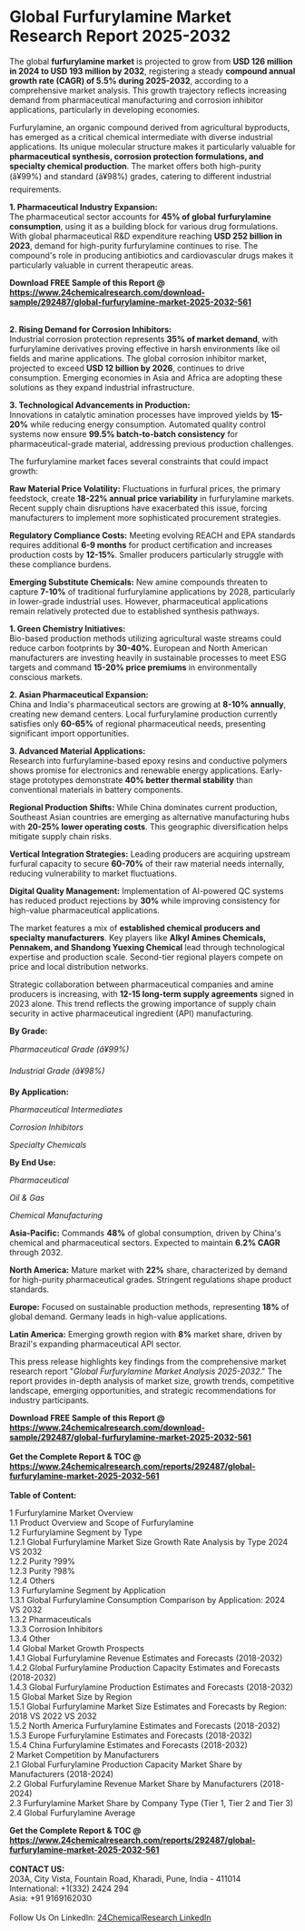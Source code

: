 <h1>Global Furfurylamine Market Research Report 2025-2032</h1><p>The global <strong>furfurylamine market</strong> is projected to grow from <strong>USD 126 million in 2024 to USD 193 million by 2032</strong>, registering a steady <strong>compound annual growth rate (CAGR) of 5.5% during 2025-2032</strong>, according to a comprehensive market analysis. This growth trajectory reflects increasing demand from pharmaceutical manufacturing and corrosion inhibitor applications, particularly in developing economies.</p><p>Furfurylamine, an organic compound derived from agricultural byproducts, has emerged as a critical chemical intermediate with diverse industrial applications. Its unique molecular structure makes it particularly valuable for <strong>pharmaceutical synthesis, corrosion protection formulations, and specialty chemical production</strong>. The market offers both high-purity (â¥99%) and standard (â¥98%) grades, catering to different industrial requirements.</p><p><strong>1. Pharmaceutical Industry Expansion:</strong><br>
The pharmaceutical sector accounts for <strong>45% of global furfurylamine consumption</strong>, using it as a building block for various drug formulations. With global pharmaceutical R&amp;D expenditure reaching <strong>USD 252 billion in 2023</strong>, demand for high-purity furfurylamine continues to rise. The compound's role in producing antibiotics and cardiovascular drugs makes it particularly valuable in current therapeutic areas.</p><div><b>Download FREE Sample of this Report @ 
            <a href="https://www.24chemicalresearch.com/download-sample/292487/global-furfurylamine-market-2025-2032-561">
            https://www.24chemicalresearch.com/download-sample/292487/global-furfurylamine-market-2025-2032-561</a></b></div><br><p><strong>2. Rising Demand for Corrosion Inhibitors:</strong><br>
Industrial corrosion protection represents <strong>35% of market demand</strong>, with furfurylamine derivatives proving effective in harsh environments like oil fields and marine applications. The global corrosion inhibitor market, projected to exceed <strong>USD 12 billion by 2026</strong>, continues to drive consumption. Emerging economies in Asia and Africa are adopting these solutions as they expand industrial infrastructure.</p><p><strong>3. Technological Advancements in Production:</strong><br>
Innovations in catalytic amination processes have improved yields by <strong>15-20%</strong> while reducing energy consumption. Automated quality control systems now ensure <strong>99.5% batch-to-batch consistency</strong> for pharmaceutical-grade material, addressing previous production challenges.</p><p>The furfurylamine market faces several constraints that could impact growth:</p><p><strong>Raw Material Price Volatility:</strong> Fluctuations in furfural prices, the primary feedstock, create <strong>18-22% annual price variability</strong> in furfurylamine markets. Recent supply chain disruptions have exacerbated this issue, forcing manufacturers to implement more sophisticated procurement strategies.</p><p><strong>Regulatory Compliance Costs:</strong> Meeting evolving REACH and EPA standards requires additional <strong>6-9 months</strong> for product certification and increases production costs by <strong>12-15%</strong>. Smaller producers particularly struggle with these compliance burdens.</p><p><strong>Emerging Substitute Chemicals:</strong> New amine compounds threaten to capture <strong>7-10%</strong> of traditional furfurylamine applications by 2028, particularly in lower-grade industrial uses. However, pharmaceutical applications remain relatively protected due to established synthesis pathways.</p><p><strong>1. Green Chemistry Initiatives:</strong><br>
Bio-based production methods utilizing agricultural waste streams could reduce carbon footprints by <strong>30-40%</strong>. European and North American manufacturers are investing heavily in sustainable processes to meet ESG targets and command <strong>15-20% price premiums</strong> in environmentally conscious markets.</p><p><strong>2. Asian Pharmaceutical Expansion:</strong><br>
China and India's pharmaceutical sectors are growing at <strong>8-10% annually</strong>, creating new demand centers. Local furfurylamine production currently satisfies only <strong>60-65%</strong> of regional pharmaceutical needs, presenting significant import opportunities.</p><p><strong>3. Advanced Material Applications:</strong><br>
Research into furfurylamine-based epoxy resins and conductive polymers shows promise for electronics and renewable energy applications. Early-stage prototypes demonstrate <strong>40% better thermal stability</strong> than conventional materials in battery components.</p><p><strong>Regional Production Shifts:</strong> While China dominates current production, Southeast Asian countries are emerging as alternative manufacturing hubs with <strong>20-25% lower operating costs</strong>. This geographic diversification helps mitigate supply chain risks.</p><p><strong>Vertical Integration Strategies:</strong> Leading producers are acquiring upstream furfural capacity to secure <strong>60-70%</strong> of their raw material needs internally, reducing vulnerability to market fluctuations.</p><p><strong>Digital Quality Management:</strong> Implementation of AI-powered QC systems has reduced product rejections by <strong>30%</strong> while improving consistency for high-value pharmaceutical applications.</p><p>The market features a mix of <strong>established chemical producers and specialty manufacturers</strong>. Key players like <strong>Alkyl Amines Chemicals, Pennakem, and Shandong Yuexing Chemical</strong> lead through technological expertise and production scale. Second-tier regional players compete on price and local distribution networks.</p><p>Strategic collaboration between pharmaceutical companies and amine producers is increasing, with <strong>12-15 long-term supply agreements</strong> signed in 2023 alone. This trend reflects the growing importance of supply chain security in active pharmaceutical ingredient (API) manufacturing.</p><p><strong>By Grade:</strong></p><p><em>Pharmaceutical Grade (â¥99%)</em></p><p><em>Industrial Grade (â¥98%)</em></p><p><strong>By Application:</strong></p><p><em>Pharmaceutical Intermediates</em></p><p><em>Corrosion Inhibitors</em></p><p><em>Specialty Chemicals</em></p><p><strong>By End Use:</strong></p><p><em>Pharmaceutical</em></p><p><em>Oil &amp; Gas</em></p><p><em>Chemical Manufacturing</em></p><p><strong>Asia-Pacific:</strong> Commands <strong>48%</strong> of global consumption, driven by China's chemical and pharmaceutical sectors. Expected to maintain <strong>6.2% CAGR</strong> through 2032.</p><p><strong>North America:</strong> Mature market with <strong>22%</strong> share, characterized by demand for high-purity pharmaceutical grades. Stringent regulations shape product standards.</p><p><strong>Europe:</strong> Focused on sustainable production methods, representing <strong>18%</strong> of global demand. Germany leads in high-value applications.</p><p><strong>Latin America:</strong> Emerging growth region with <strong>8%</strong> market share, driven by Brazil's expanding pharmaceutical API sector.</p><p>This press release highlights key findings from the comprehensive market research report "<em>Global Furfurylamine Market Analysis 2025-2032</em>." The report provides in-depth analysis of market size, growth trends, competitive landscape, emerging opportunities, and strategic recommendations for industry participants.</p><div><b>Download FREE Sample of this Report @ 
            <a href="https://www.24chemicalresearch.com/download-sample/292487/global-furfurylamine-market-2025-2032-561">
            https://www.24chemicalresearch.com/download-sample/292487/global-furfurylamine-market-2025-2032-561</a></b></div><br><div><b>Get the Complete Report & TOC @ 
            <a href="https://www.24chemicalresearch.com/reports/292487/global-furfurylamine-market-2025-2032-561">
            https://www.24chemicalresearch.com/reports/292487/global-furfurylamine-market-2025-2032-561</a></b></div><br>
            <b>Table of Content:</b><p>1 Furfurylamine Market Overview<br />
    1.1 Product Overview and Scope of Furfurylamine<br />
    1.2 Furfurylamine Segment by Type<br />
        1.2.1 Global Furfurylamine Market Size Growth Rate Analysis by Type 2024 VS 2032<br />
        1.2.2 Purity ?99%<br />
        1.2.3 Purity ?98%<br />
        1.2.4 Others<br />
    1.3 Furfurylamine Segment by Application<br />
        1.3.1 Global Furfurylamine Consumption Comparison by Application: 2024 VS 2032<br />
        1.3.2 Pharmaceuticals<br />
        1.3.3 Corrosion Inhibitors<br />
        1.3.4 Other<br />
    1.4 Global Market Growth Prospects<br />
        1.4.1 Global Furfurylamine Revenue Estimates and Forecasts (2018-2032)<br />
        1.4.2 Global Furfurylamine Production Capacity Estimates and Forecasts (2018-2032)<br />
        1.4.3 Global Furfurylamine Production Estimates and Forecasts (2018-2032)<br />
    1.5 Global Market Size by Region<br />
        1.5.1 Global Furfurylamine Market Size Estimates and Forecasts by Region: 2018 VS 2022 VS 2032<br />
        1.5.2 North America Furfurylamine Estimates and Forecasts (2018-2032)<br />
        1.5.3 Europe Furfurylamine Estimates and Forecasts (2018-2032)<br />
        1.5.4 China Furfurylamine Estimates and Forecasts (2018-2032)<br />
2 Market Competition by Manufacturers<br />
    2.1 Global Furfurylamine Production Capacity Market Share by Manufacturers (2018-2024)<br />
    2.2 Global Furfurylamine Revenue Market Share by Manufacturers (2018-2024)<br />
    2.3 Furfurylamine Market Share by Company Type (Tier 1, Tier 2 and Tier 3)<br />
    2.4 Global Furfurylamine Average </p><div><b>Get the Complete Report & TOC @ 
            <a href="https://www.24chemicalresearch.com/reports/292487/global-furfurylamine-market-2025-2032-561">
            https://www.24chemicalresearch.com/reports/292487/global-furfurylamine-market-2025-2032-561</a></b></div><br><b>CONTACT US:</b><br>
            203A, City Vista, Fountain Road, Kharadi, Pune, India - 411014<br>
            International: +1(332) 2424 294<br>
            Asia: +91 9169162030 <br><br>
            Follow Us On LinkedIn: <a href="https://www.linkedin.com/company/24chemicalresearch/">24ChemicalResearch LinkedIn</a>